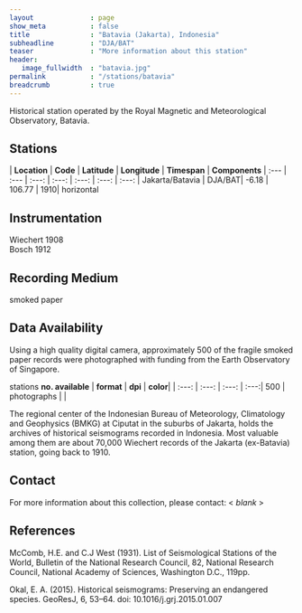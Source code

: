 ```yaml
---
layout              : page
show_meta           : false
title               : "Batavia (Jakarta), Indonesia"
subheadline         : "DJA/BAT"
teaser              : "More information about this station"
header:
   image_fullwidth  : "batavia.jpg"
permalink           : "/stations/batavia"
breadcrumb          : true
---
```


Historical station operated by the Royal Magnetic and Meteorological Observatory, Batavia.

## Stations


| **Location** | **Code** | **Latitude** | **Longitude** | **Timespan** | **Components**
| :--- | :--- | :---: | :---: | :---: | :---: | :---:
|  Jakarta/Batavia |  DJA/BAT| -6.18 | 	106.77 | 1910|  horizontal




## Instrumentation
Wiechert 1908  
Bosch 1912

## Recording Medium
smoked paper


## Data Availability

Using a high quality digital camera, approximately 500 of the fragile smoked paper records were photographed with funding from the Earth Observatory of Singapore.

stations
**no. available** | **format** | **dpi** | **color**|
| :---: | :---: | :---: | :---:|
500 | photographs |  |

The regional center of the Indonesian Bureau of Meteorology,
Climatology and Geophysics (BMKG) at Ciputat in the suburbs of
Jakarta, holds the archives of historical seismograms recorded in
Indonesia. Most valuable among them are about 70,000 Wiechert
records of the Jakarta (ex-Batavia) station, going back to 1910.

## Contact
For more information about this collection, please contact: \< *blank* \>

## References

McComb, H.E. and C.J West (1931). List of Seismological Stations of the World, Bulletin of the National Research Council, 82, National Research Council, National Academy of Sciences, Washington D.C., 119pp.

Okal, E. A. (2015). Historical seismograms: Preserving an endangered species. GeoResJ, 6, 53–64. doi: 10.1016/j.grj.2015.01.007
